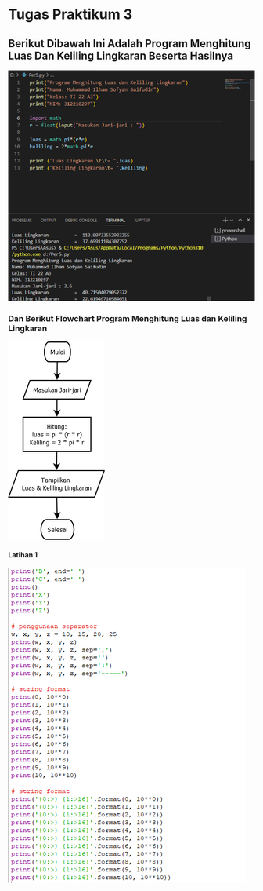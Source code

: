 # Tugas Praktikum 3
## Berikut Dibawah Ini Adalah Program Menghitung Luas Dan Keliling Lingkaran Beserta Hasilnya
![img](screenshot/program%20kl.png)

### Dan Berikut Flowchart Program Menghitung Luas dan Keliling Lingkaran 
![img](screenshot/flowchart.png)

#### Latihan 1
![img](screenshot/latihan1.png)
